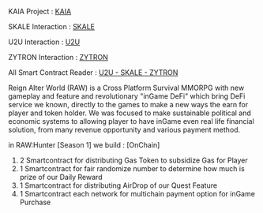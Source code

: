 KAIA Project : [KAIA](https://github.com/sindtext/reignalterworld/tree/KAIA)

SKALE Interaction : [SKALE](https://github.com/sindtext/reignalterworld/blob/Contract-Interaction/iSkale.cs)

U2U Interaction : [U2U](https://github.com/sindtext/reignalterworld/blob/Contract-Interaction/u2u.cs)

ZYTRON Interaction : [ZYTRON](https://github.com/sindtext/reignalterworld/blob/Contract-Interaction/iZytron.cs)

All Smart Contract Reader : [U2U - SKALE - ZYTRON](https://github.com/sindtext/reignalterworld/tree/Smart-Contract-Reader)

Reign Alter World (RAW) is a Cross Platform Survival MMORPG with new gameplay and feature and revolutionary "inGame DeFi" which bring DeFi service we known,
directly to the games to make a new ways the earn for player and token holder.
We was focused to make sustainable political and economic systems to allowing player to have inGame even real life financial solution,
from many revenue opportunity and various payment method.

in RAW:Hunter [Season 1] we build : [OnChain]
1. 2 Smartcontract for distributing Gas Token to subsidize Gas for Player
2. 1 Smartcontract for fair randomize number to determine how much is prize of our Daily Reward
3. 1 Smartcontract for distributing AirDrop of our Quest Feature
4. 1 Smartcontract each network for multichain payment option for inGame Purchase


